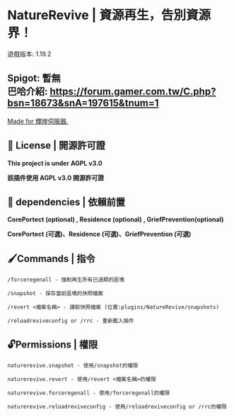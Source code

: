 # NatureRevive | 資源再生，告別資源界！
遊戲版本: 1.19.2

Spigot: 暫無<br>
巴哈介紹: https://forum.gamer.com.tw/C.php?bsn=18673&snA=197615&tnum=1
---

[Made for 輝煌伺服器.](https://discord.gg/5MHGpAFGEN "The Copyright of the entire source codes is owned by NCT-skyouo according to Article 10 the Copyright Law of the Republic of China.")

## 📃 License | 開源許可證

**This project is under AGPL v3.0**

**該插件使用 AGPL v3.0 開源許可證**

## 🔴 dependencies | 依賴前置

**CorePortect (optional) , Residence (optional) , GriefPrevention(optional)**

**CorePortect (可選)、Residence (可選)、GriefPrevention (可選)**

## 🖌Commands | 指令
```
/forceregenall - 強制再生所有已過期的區塊

/snapshot - 保存當前區塊的快照檔案

/revert <檔案名稱> - 讀取快照檔案 (位置:plugins/NatureRevive/snapshots)

/reloadreviveconfig or /rrc - 重新載入插件
```

## 🔓Permissions | 權限
```
naturerevive.snapshot - 使用/snapshot的權限

naturerevive.revert - 使用/revert <檔案名稱>的權限

naturerevive.forceregenall - 使用/forceregenall的權限

naturerevive.reloadreviveconfig - 使用/reloadreviveconfig or /rrc的權限

```

